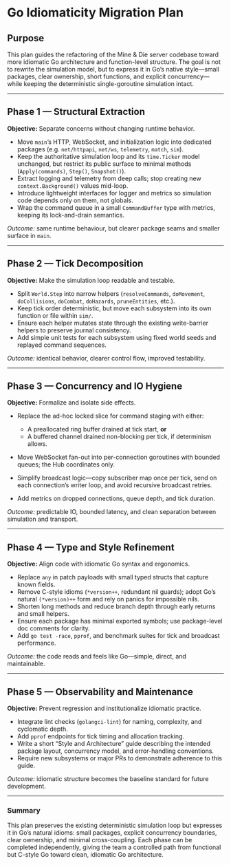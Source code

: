 # Go Idiomaticity Migration Plan

## Purpose

This plan guides the refactoring of the Mine & Die server codebase toward more idiomatic Go architecture and function-level structure. The goal is not to rewrite the simulation model, but to express it in Go’s native style—small packages, clear ownership, short functions, and explicit concurrency—while keeping the deterministic single-goroutine simulation intact.

---

## Phase 1 — Structural Extraction

**Objective:** Separate concerns without changing runtime behavior.

* Move `main`’s HTTP, WebSocket, and initialization logic into dedicated packages (e.g. `net/httpapi`, `net/ws`, `telemetry`, `match`, `sim`).
* Keep the authoritative simulation loop and its `time.Ticker` model unchanged, but restrict its public surface to minimal methods (`Apply(commands)`, `Step()`, `Snapshot()`).
* Extract logging and telemetry from deep calls; stop creating new `context.Background()` values mid-loop.
* Introduce lightweight interfaces for logger and metrics so simulation code depends only on them, not globals.
* Wrap the command queue in a small `CommandBuffer` type with metrics, keeping its lock-and-drain semantics.

*Outcome:* same runtime behaviour, but clearer package seams and smaller surface in `main`.

---

## Phase 2 — Tick Decomposition

**Objective:** Make the simulation loop readable and testable.

* Split `World.Step` into narrow helpers (`resolveCommands`, `doMovement`, `doCollisions`, `doCombat`, `doHazards`, `pruneEntities`, etc.).
* Keep tick order deterministic, but move each subsystem into its own function or file within `sim/`.
* Ensure each helper mutates state through the existing write-barrier helpers to preserve journal consistency.
* Add simple unit tests for each subsystem using fixed world seeds and replayed command sequences.

*Outcome:* identical behavior, clearer control flow, improved testability.

---

## Phase 3 — Concurrency and IO Hygiene

**Objective:** Formalize and isolate side effects.

* Replace the ad-hoc locked slice for command staging with either:

  * A preallocated ring buffer drained at tick start, **or**
  * A buffered channel drained non-blocking per tick, if determinism allows.
* Move WebSocket fan-out into per-connection goroutines with bounded queues; the Hub coordinates only.
* Simplify broadcast logic—copy subscriber map once per tick, send on each connection’s writer loop, and avoid recursive broadcast retries.
* Add metrics on dropped connections, queue depth, and tick duration.

*Outcome:* predictable IO, bounded latency, and clean separation between simulation and transport.

---

## Phase 4 — Type and Style Refinement

**Objective:** Align code with idiomatic Go syntax and ergonomics.

* Replace `any` in patch payloads with small typed structs that capture known fields.
* Remove C-style idioms (`*version++`, redundant nil guards); adopt Go’s natural `(*version)++` form and rely on panics for impossible nils.
* Shorten long methods and reduce branch depth through early returns and small helpers.
* Ensure each package has minimal exported symbols; use package-level doc comments for clarity.
* Add `go test -race`, `pprof`, and benchmark suites for tick and broadcast performance.

*Outcome:* the code reads and feels like Go—simple, direct, and maintainable.

---

## Phase 5 — Observability and Maintenance

**Objective:** Prevent regression and institutionalize idiomatic practice.

* Integrate lint checks (`golangci-lint`) for naming, complexity, and cyclomatic depth.
* Add `pprof` endpoints for tick timing and allocation tracking.
* Write a short “Style and Architecture” guide describing the intended package layout, concurrency model, and error-handling conventions.
* Require new subsystems or major PRs to demonstrate adherence to this guide.

*Outcome:* idiomatic structure becomes the baseline standard for future development.

---

### Summary

This plan preserves the existing deterministic simulation loop but expresses it in Go’s natural idioms: small packages, explicit concurrency boundaries, clear ownership, and minimal cross-coupling. Each phase can be completed independently, giving the team a controlled path from functional but C-style Go toward clean, idiomatic Go architecture.
